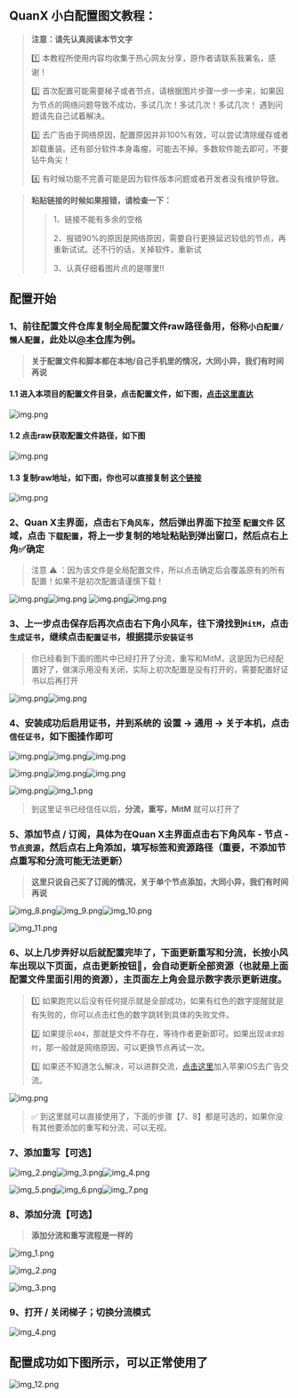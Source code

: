 ## QuanX 小白配置图文教程：

>**注意：请先认真阅读本节文字**
> 
> 1️⃣ 本教程所使用内容均收集于热心网友分享，原作者请联系我署名，感谢！
> 
> 2️⃣ 首次配置可能需要梯子或者节点，请根据图片步骤一步一步来，如果因为节点的网络问题导致不成功，多试几次！多试几次！多试几次！ 遇到问题请先自己试着解决。
> 
> 3️⃣ 去广告由于网络原因，配置原因并非100%有效，可以尝试清除缓存或者卸载重装。还有部分软件本身毒瘤，可能去不掉。多数软件能去即可，不要钻牛角尖！
> 
> 4️⃣ 有时候功能不完善可能是因为软件版本问题或者开发者没有维护导致。

>**粘贴链接的时候如果报错，请检查一下：**
>>1、链接不能有多余的空格
>>
>>2、报错90%的原因是网络原因，需要自行更换延迟较低的节点，再重新试试。还不行的话，关掉软件，重新试
>>
>>3、认真仔细看图片点的是哪里‼️

## 配置开始
### 1、前往配置文件仓库复制全局配置文件raw路径备用，俗称`小白配置/懒人配置`，此处以[@本仓库](https://raw.githubusercontent.com/Orz-3/QuantumultX/master/Orz-3.conf)为例。
> **关于配置文件和脚本都在本地/自己手机里的情况，大同小异，我们有时间再说**

#### 1.1 进入本项目的配置文件目录，点击配置文件，如下图，[点击这里直达](https://github.com/fmz200/wool_scripts/tree/main/QuantumultX/config)
![img.png](../pic/quanX/how-to-use-00.png)

#### 1.2 点击raw获取配置文件路径，如下图
![img.png](../pic/quanX/how-to-use-00-01.png)

#### 1.3 复制raw地址，如下图，你也可以直接复制 [这个链接](https://raw.githubusercontent.com/fmz200/wool_scripts/main/QuantumultX/config/lanren.conf)
![img.png](../pic/quanX/how-to-use-00-02.png)

### 2、Quan X主界面，点击`右下角风车`，然后弹出界面下拉至 `配置文件` 区域，点击 `下载配置`，将上一步复制的地址粘贴到弹出窗口，然后点右上角✅确定
> 注意 ⚠️ ：因为该文件是全局配置文件，所以点击确定后会覆盖原有的所有配置！如果不是初次配置请谨慎下载！

![img.png](../pic/quanX/how-to-use-01.png)![img.png](../pic/quanX/how-to-use-02.png)
![img.png](../pic/quanX/how-to-use-03.png)![img.png](../pic/quanX/how-to-use-04.png)

### 3、上一步点击保存后再次点击右下角小风车，往下滑找到`MitM`，点击`生成证书`，继续点击`配置证书`，根据提示`安装证书`
> 你已经看到下面的图片中已经打开了分流，重写和MitM，这是因为已经配置好了，做演示用没有关闭，实际上初次配置是没有打开的，需要配置好证书以后再打开

![img.png](../pic/quanX/how-to-use-05.png)![img.png](../pic/quanX/how-to-use-06.png)

### 4、安装成功后启用证书，并到系统的 **设置 -> 通用 -> 关于本机**，点击`信任证书`，如下图操作即可

![img.png](../pic/quanX/how-to-use-07.png)![img.png](../pic/quanX/how-to-use-08.png)![img.png](../pic/quanX/how-to-use-09.png)

![img.png](../pic/quanX/how-to-use-10.png)![img.png](../pic/quanX/how-to-use-11.png)![img.png](../pic/quanX/how-to-use-12.png)

![img.png](../pic/quanX/img.png)![img_1.png](../pic/quanX/img_1.png)

> 到这里证书已经信任以后，**分流，重写，MitM** 就可以打开了

### 5、添加节点 / 订阅，具体为在Quan X主界面点击右下角风车 - 节点 - `节点资源`，然后点右上角添加，填写标签和资源路径（重要，不添加节点重写和分流可能无法更新）

> **这里只说自己买了订阅的情况，关于单个节点添加，大同小异，我们有时间再说**

![img_8.png](../pic/quanX/img_8.png)![img_9.png](../pic/quanX/img_9.png)![img_10.png](../pic/quanX/img_10.png)

![img_11.png](../pic/quanX/img_11.png)

### 6、以上几步弄好以后就配置完毕了，下面更新重写和分流，长按小风车出现以下页面，点击更新按钮🔄，会自动更新全部资源（也就是上面配置文件里面引用的资源），主页面左上角会显示数字表示更新进度。
> 1️⃣ 如果跑完以后没有任何提示就是全部成功，如果有红色的数字提醒就是有失败的，你可以点击红色的数字跳转到具体的失败文件。
> 
> 2️⃣ 如果提示`404`，那就是文件不存在，等待作者更新即可。如果出现`请求超时`，那一般就是网络原因，可以更换节点再试一次。
> 
> 3️⃣ 如果还不知道怎么解决，可以进群交流，[点击这里](https://t.me/quguanggao)加入苹果IOS去广告交流。

![img.png](../pic/quanX/how-to-use-21.png)

> ✅ 到这里就可以直接使用了，下面的步骤【7、8】都是可选的，如果你没有其他要添加的重写和分流，可以无视。

### 7、添加重写【可选】

![img_2.png](../pic/quanX/img_2.png)![img_3.png](../pic/quanX/img_3.png)![img_4.png](../pic/quanX/img_4.png)

![img_5.png](../pic/quanX/img_5.png)![img_6.png](../pic/quanX/img_6.png)![img_7.png](../pic/quanX/img_7.png)

### 8、添加分流【可选】

>**添加分流和重写流程是一样的**
> 
![img_1.png](../pic/quanX/how-to-use-16.png)

![img_2.png](../pic/quanX/how-to-use-17.png)

![img_3.png](../pic/quanX/how-to-use-18.png)

### 9、打开 / 关闭梯子；切换分流模式

![img_4.png](../pic/quanX/how-to-use-19.png)

## 配置成功如下图所示，可以正常使用了

![img_12.png](../pic/quanX/img_12.png)